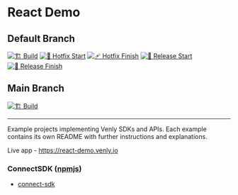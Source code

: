 # React Demo

## Default Branch

[![🏗️ Build](https://github.com/ArkaneNetwork/react-demo/actions/workflows/build.yml/badge.svg)](https://github.com/ArkaneNetwork/react-demo/actions/workflows/build.yml) [![🤕 Hotfix Start](https://github.com/ArkaneNetwork/react-demo/actions/workflows/hotfix_start.yml/badge.svg)](https://github.com/ArkaneNetwork/react-demo/actions/workflows/hotfix_start.yml) [![🩹 Hotfix Finish](https://github.com/ArkaneNetwork/react-demo/actions/workflows/hotfix_finish.yml/badge.svg)](https://github.com/ArkaneNetwork/react-demo/actions/workflows/hotfix_finish.yml) [![🛫 Release Start](https://github.com/ArkaneNetwork/react-demo/actions/workflows/release_start.yml/badge.svg)](https://github.com/ArkaneNetwork/react-demo/actions/workflows/release_start.yml) [![🛬 Release Finish](https://github.com/ArkaneNetwork/react-demo/actions/workflows/release_finish.yml/badge.svg)](https://github.com/ArkaneNetwork/react-demo/actions/workflows/release_finish.yml)

## Main Branch

[![🏗️ Build](https://github.com/ArkaneNetwork/react-demo/actions/workflows/build.yml/badge.svg?branch=main)](https://github.com/ArkaneNetwork/react-demo/actions/workflows/build.yml)

---

Example projects implementing Venly SDKs and APIs. Each example contains its own README with further instructions and explanations.

Live app - <https://react-demo.venly.io>

### ConnectSDK ([npmjs](https://www.npmjs.com/package/@venly/connect))

- [connect-sdk](connect-sdk)
